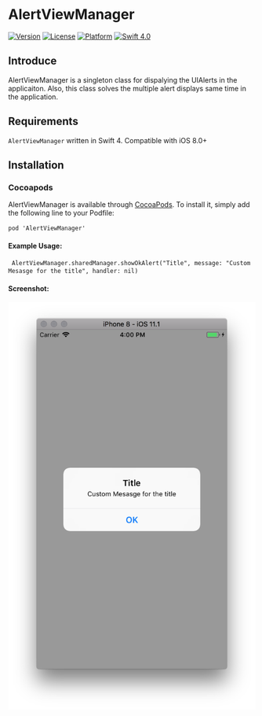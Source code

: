 # AlertViewManager

[![Version](https://img.shields.io/cocoapods/v/Tags.svg?style=flat)](http://cocoapods.org/pods/Tags)
[![License](https://img.shields.io/cocoapods/l/Tags.svg?style=flat)](http://cocoapods.org/pods/Tags)
[![Platform](https://img.shields.io/cocoapods/p/Tags.svg?style=flat)](http://cocoapods.org/pods/Tags)
[![Swift 4.0](https://img.shields.io/badge/Swift-4.0-orange.svg?style=flat)](https://developer.apple.com/swift/)

## Introduce
AlertViewManager is a singleton class for dispalying the UIAlerts in the applicaiton. Also, this class solves the multiple alert displays same time in the application. 


## Requirements

`AlertViewManager` written in Swift 4. Compatible with iOS 8.0+

## Installation

### Cocoapods

AlertViewManager is available through [CocoaPods](http://cocoapods.org). To install
it, simply add the following line to your Podfile:

```
pod 'AlertViewManager'
```

#### Example Usage: 
     AlertViewManager.sharedManager.showOkAlert("Title", message: "Custom Mesasge for the title", handler: nil)
     
     
#### Screenshot:

![alt text](https://github.com/ApparaoMulpuri/AlertViewManager/blob/master/Screenshots/Screen%20Shot%202017-12-11%20at%204.00.42%20PM.png)
